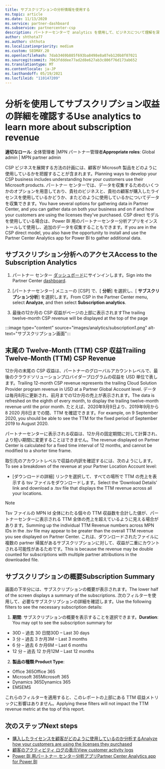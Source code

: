 ```yaml
---
title: サブスクリプションの分析情報を使用する
ms.topic: article
ms.date: 11/13/2020
ms.service: partner-dashboard
ms.subservice: partnercenter-csp
description: パートナーセンターで analytics を使用して、ビジネスについて理解を深め、顧客が購入したライセンスをどのように使用するかについて説明します。
author: shthota77
ms.author: shthota
ms.localizationpriority: medium
ms.custom: SEOMAY.20
ms.openlocfilehash: 7dab3469b885f693ba8498e8a07eb120b8f07021
ms.sourcegitcommit: 7063fdddee77ad2d8e627ab3c806f76d173ab652
ms.translationtype: MT
ms.contentlocale: ja-JP
ms.lasthandoff: 05/19/2021
ms.locfileid: "110147209"
---
```

# <a name="use-analytics-to-learn-more-about-subscription-revenue"></a><span data-ttu-id="1cff6-103">分析を使用してサブスクリプション収益の詳細を確認する</span><span class="sxs-lookup"><span data-stu-id="1cff6-103">Use analytics to learn more about subscription revenue</span></span>

<span data-ttu-id="1cff6-104">**適切なロール**: 全体管理者 |MPN パートナー管理者</span><span class="sxs-lookup"><span data-stu-id="1cff6-104">**Appropriate roles**: Global admin | MPN partner admin</span></span>

<span data-ttu-id="1cff6-105">CSP ビジネスを展開する方法の計画には、顧客が Microsoft 製品をどのように使用しているかを把握することが含まれます。</span><span class="sxs-lookup"><span data-stu-id="1cff6-105">Planning ways to develop your CSP business includes understanding how your customers use their Microsoft products.</span></span> <span data-ttu-id="1cff6-106">パートナー センターでは、データを収集するためのいくつかのオプションを用意しており、貴社のビジネスと、貴社の顧客が購入したライセンスを使用しているかどうか、またどのように使用しているかについてデータを収集できます。</span><span class="sxs-lookup"><span data-stu-id="1cff6-106">You have several options for gathering data in Partner Center, and you can gather data on both your business and on if and how your customers are using the licenses they've purchased.</span></span> <span data-ttu-id="1cff6-107">CSP direct モデルを使用している場合は、Power BI 用のパートナーセンター分析アプリをインストールして使用し、追加のデータを収集することもできます。</span><span class="sxs-lookup"><span data-stu-id="1cff6-107">If you are in the CSP direct model, you also have the opportunity to install and use the Partner Center Analytics app for Power BI to gather additional data.</span></span>

## <a name="access-to-the-subscription-analytics"></a><span data-ttu-id="1cff6-108">サブスクリプション分析へのアクセス</span><span class="sxs-lookup"><span data-stu-id="1cff6-108">Access to the Subscription Analytics</span></span>

1. <span data-ttu-id="1cff6-109">パートナー センター [ダッシュボード](https://partner.microsoft.com/dashboard/home)にサインインします。</span><span class="sxs-lookup"><span data-stu-id="1cff6-109">Sign into the Partner Center [dashboard](https://partner.microsoft.com/dashboard/home).</span></span>
1. <span data-ttu-id="1cff6-110">[パートナーセンター] メニューの [CSP] で、[ **分析**] を選択し、[ **サブスクリプション分析**] を選択します。</span><span class="sxs-lookup"><span data-stu-id="1cff6-110">From CSP in the Partner Center menu, select **Analyze**, and then select **Subscription analytics**.</span></span>

1. <span data-ttu-id="1cff6-111">最後の12か月の CSP 収益がページの上部に表示されます</span><span class="sxs-lookup"><span data-stu-id="1cff6-111">The trailing twelve-month CSP revenue will be displayed at the top of the page</span></span>

:::image type="content" source="images/analytics/subscription1.png" alt-text="サブスクリプション画面":::

## <a name="trailing-twelve-month-ttm-csp-revenue"></a><span data-ttu-id="1cff6-113">末尾の Twelve-Month (TTM) CSP 収益</span><span class="sxs-lookup"><span data-stu-id="1cff6-113">Trailing Twelve-Month (TTM) CSP Revenue</span></span>

<span data-ttu-id="1cff6-114">12か月の末尾の CSP 収益は、パートナーのグローバルアカウントレベルで、最後のクラウドソリューションプロバイダープログラムの収益を USD 単位で表します。</span><span class="sxs-lookup"><span data-stu-id="1cff6-114">Trailing 12-month CSP revenue represents the trailing Cloud Solution Provider program revenue in USD at a Partner Global Account level.</span></span> <span data-ttu-id="1cff6-115">データは毎月8月に更新され、前月までの12か月の売上が表示されます。</span><span class="sxs-lookup"><span data-stu-id="1cff6-115">The data is refreshed on the eighth of every month, to display the trailing twelve-month revenue until the prior month.</span></span> <span data-ttu-id="1cff6-116">たとえば、2020年9月9日より、2019年9月から 8 2020 月8日までの間、TTM を確認できます。</span><span class="sxs-lookup"><span data-stu-id="1cff6-116">For example, on 9 September 2020, you should be able to see the TTM for the fixed period of September 2019 to August 2020.</span></span>

<span data-ttu-id="1cff6-117">パートナーセンターに表示される収益は、12か月の固定期間に対して計算され、より短い期間に変更することはできません。</span><span class="sxs-lookup"><span data-stu-id="1cff6-117">The revenue displayed on Partner Center is calculated for a fixed time interval of 12 months, and cannot be modified to a shorter time frame.</span></span>

<span data-ttu-id="1cff6-118">取引先のアカウントレベルで収益の内訳を確認するには、次のようにします。</span><span class="sxs-lookup"><span data-stu-id="1cff6-118">To see a breakdown of the revenue at your Partner Location Account level:</span></span>

- <span data-ttu-id="1cff6-119">[ダウンロードの詳細] リンクを選択して、すべての場所で TTM の売上を表示する tsv ファイルをダウンロードします。</span><span class="sxs-lookup"><span data-stu-id="1cff6-119">Select the ‘Download Details’ link and download a .tsv file that displays the TTM revenue across all your locations.</span></span>

>[!NOTE] 
><span data-ttu-id="1cff6-120">Tsv ファイルの MPN Id 全体にわたる個々の TTM 収益数を合計した値が、パートナーセンターに表示される TTM 全体の売上を超えているように見える場合があります。</span><span class="sxs-lookup"><span data-stu-id="1cff6-120">Summing up the individual TTM Revenue numbers across MPN IDs in the .tsv file may appear to be greater than the overall TTM revenue you see displayed on Partner Center.</span></span> <span data-ttu-id="1cff6-121">これは、ダウンロードされたファイルに複数の partner 帰属があるサブスクリプションに対して、収益が二重にカウントされる可能性があるためです。</span><span class="sxs-lookup"><span data-stu-id="1cff6-121">This is because the revenue may be double counted for subscriptions with multiple partner attributions in the downloaded file.</span></span>

## <a name="subscription-summary"></a><span data-ttu-id="1cff6-122">サブスクリプションの概要</span><span class="sxs-lookup"><span data-stu-id="1cff6-122">Subscription Summary</span></span>

<span data-ttu-id="1cff6-123">画面の下半分には、サブスクリプションの概要が表示されます。</span><span class="sxs-lookup"><span data-stu-id="1cff6-123">The lower half of the screen displays a summary of the subscriptions.</span></span> <span data-ttu-id="1cff6-124">次のフィルターを使用して、必要なサブスクリプションの詳細を確認します。</span><span class="sxs-lookup"><span data-stu-id="1cff6-124">Use the following filters to see the necessary subscription details:</span></span>  

1. <span data-ttu-id="1cff6-125">**期間**: サブスクリプションの概要を表示することを選択できます。</span><span class="sxs-lookup"><span data-stu-id="1cff6-125">**Duration**: You may opt to see the subscription summary for</span></span> 

- <span data-ttu-id="1cff6-126">30D – 過去 30 日間</span><span class="sxs-lookup"><span data-stu-id="1cff6-126">30D – Last 30 days</span></span>
- <span data-ttu-id="1cff6-127">3 分 – 過去 3 か月</span><span class="sxs-lookup"><span data-stu-id="1cff6-127">3M – Last 3 months</span></span>
- <span data-ttu-id="1cff6-128">6 分 – 過去 6 か月</span><span class="sxs-lookup"><span data-stu-id="1cff6-128">6M – Last 6 months</span></span>
- <span data-ttu-id="1cff6-129">12 分 – 過去 12 か月</span><span class="sxs-lookup"><span data-stu-id="1cff6-129">12M – Last 12 months</span></span>

2. <span data-ttu-id="1cff6-130">**製品の種類**:</span><span class="sxs-lookup"><span data-stu-id="1cff6-130">**Product Type**:</span></span>
 
- <span data-ttu-id="1cff6-131">Office 365</span><span class="sxs-lookup"><span data-stu-id="1cff6-131">Office 365</span></span>
- <span data-ttu-id="1cff6-132">Microsoft 365</span><span class="sxs-lookup"><span data-stu-id="1cff6-132">Microsoft 365</span></span>
- <span data-ttu-id="1cff6-133">Dynamics 365</span><span class="sxs-lookup"><span data-stu-id="1cff6-133">Dynamics 365</span></span>
- <span data-ttu-id="1cff6-134">EMS</span><span class="sxs-lookup"><span data-stu-id="1cff6-134">EMS</span></span>

<span data-ttu-id="1cff6-135">これらのフィルターを適用すると、このレポートの上部にある TTM 収益メトリックに影響はありません。</span><span class="sxs-lookup"><span data-stu-id="1cff6-135">Applying these filters will not impact the TTM revenue metric at the top of this report.</span></span>


 
## <a name="next-steps"></a><span data-ttu-id="1cff6-136">次のステップ</span><span class="sxs-lookup"><span data-stu-id="1cff6-136">Next steps</span></span>

- [<span data-ttu-id="1cff6-137">購入したライセンスを顧客がどのように使用しているのか分析する</span><span class="sxs-lookup"><span data-stu-id="1cff6-137">Analyze how your customers are using the licenses they purchased</span></span>](increasing-adoption-and-satisfaction.md)  
- [<span data-ttu-id="1cff6-138">顧客のアクティビティ ログの表示</span><span class="sxs-lookup"><span data-stu-id="1cff6-138">View customer activity logs</span></span>](activity-logs.md)
- [<span data-ttu-id="1cff6-139">Power BI 用パートナー センター分析アプリ</span><span class="sxs-lookup"><span data-stu-id="1cff6-139">Partner Center Analytics app for Power BI</span></span>](power-bi-app-for-direct-partners.md)






